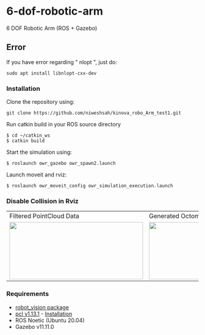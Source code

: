 # 6-dof-robotic-arm
6 DOF Robotic Arm (ROS + Gazebo)

## Error
If you have error regarding " nlopt ", just do:

    sudo apt install libnlopt-cxx-dev




### Installation
Clone the repository using:

    git clone https://github.com/niweshsah/kinova_robo_Arm_test1.git

Run catkin build in your ROS source directory

    $ cd ~/catkin_ws
    $ catkin build

Start the simulation using:

    $ roslaunch owr_gazebo owr_spawn2.launch

Launch moveit and rviz:

    $ roslaunch owr_moveit_config owr_simulation_execution.launch

### Disable Collision in Rviz
<table>
  <tr>
    <td>Filtered PointCloud Data</td>
     <td>Generated Octomap</td>
     <td>Collision disabled for 3 objects</td>
  </tr>
  <tr>
    <td><img src="https://drive.google.com/uc?export=view&id=1ibvJi3YhnAwvcO17GX6TZhM4_OUAAdyE" width=350 height=150></td>
    <td><img src="https://drive.google.com/uc?export=view&id=1aIRiaYav0WUM5_HFjkn2oanGViiooOTX" width=350 height=150></td>
    <td><img src="https://drive.google.com/uc?export=view&id=1YU-VBAozAQOEHTdl8ZJHobHELmK8KhzD" width=350 height=150></td>
  </tr>
 </table>

### Requirements
* [robot_vision package](https://github.com/anubhav1772/robot_vision)
* [pcl v1.13.1](https://github.com/PointCloudLibrary/pcl/releases) - [Installation](https://pcl.readthedocs.io/projects/tutorials/en/latest/compiling_pcl_posix.html)
* ROS Noetic (Ubuntu 20.04)
* Gazebo v11.11.0
